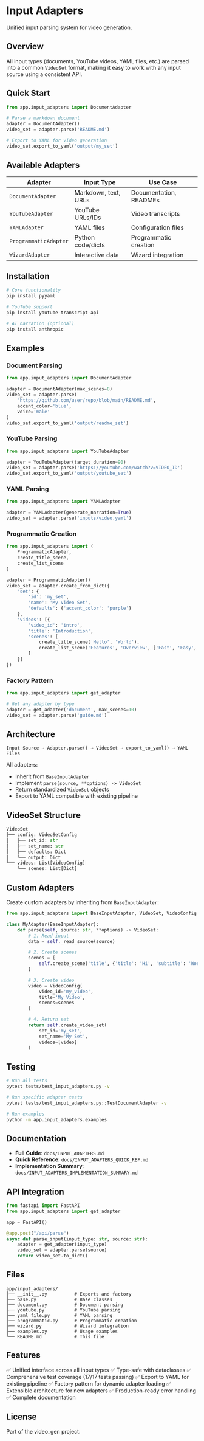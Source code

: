 # Input Adapters

Unified input parsing system for video generation.

## Overview

All input types (documents, YouTube videos, YAML files, etc.) are parsed into a common `VideoSet` format, making it easy to work with any input source using a consistent API.

## Quick Start

```python
from app.input_adapters import DocumentAdapter

# Parse a markdown document
adapter = DocumentAdapter()
video_set = adapter.parse('README.md')

# Export to YAML for video generation
video_set.export_to_yaml('output/my_set')
```

## Available Adapters

| Adapter | Input Type | Use Case |
|---------|-----------|----------|
| `DocumentAdapter` | Markdown, text, URLs | Documentation, READMEs |
| `YouTubeAdapter` | YouTube URLs/IDs | Video transcripts |
| `YAMLAdapter` | YAML files | Configuration files |
| `ProgrammaticAdapter` | Python code/dicts | Programmatic creation |
| `WizardAdapter` | Interactive data | Wizard integration |

## Installation

```bash
# Core functionality
pip install pyyaml

# YouTube support
pip install youtube-transcript-api

# AI narration (optional)
pip install anthropic
```

## Examples

### Document Parsing
```python
from app.input_adapters import DocumentAdapter

adapter = DocumentAdapter(max_scenes=8)
video_set = adapter.parse(
    'https://github.com/user/repo/blob/main/README.md',
    accent_color='blue',
    voice='male'
)
video_set.export_to_yaml('output/readme_set')
```

### YouTube Parsing
```python
from app.input_adapters import YouTubeAdapter

adapter = YouTubeAdapter(target_duration=90)
video_set = adapter.parse('https://youtube.com/watch?v=VIDEO_ID')
video_set.export_to_yaml('output/youtube_set')
```

### YAML Parsing
```python
from app.input_adapters import YAMLAdapter

adapter = YAMLAdapter(generate_narration=True)
video_set = adapter.parse('inputs/video.yaml')
```

### Programmatic Creation
```python
from app.input_adapters import (
    ProgrammaticAdapter,
    create_title_scene,
    create_list_scene
)

adapter = ProgrammaticAdapter()
video_set = adapter.create_from_dict({
    'set': {
        'id': 'my_set',
        'name': 'My Video Set',
        'defaults': {'accent_color': 'purple'}
    },
    'videos': [{
        'video_id': 'intro',
        'title': 'Introduction',
        'scenes': [
            create_title_scene('Hello', 'World'),
            create_list_scene('Features', 'Overview', ['Fast', 'Easy', 'Free'])
        ]
    }]
})
```

### Factory Pattern
```python
from app.input_adapters import get_adapter

# Get any adapter by type
adapter = get_adapter('document', max_scenes=10)
video_set = adapter.parse('guide.md')
```

## Architecture

```
Input Source → Adapter.parse() → VideoSet → export_to_yaml() → YAML Files
```

All adapters:
- Inherit from `BaseInputAdapter`
- Implement `parse(source, **options) -> VideoSet`
- Return standardized `VideoSet` objects
- Export to YAML compatible with existing pipeline

## VideoSet Structure

```python
VideoSet
├── config: VideoSetConfig
│   ├── set_id: str
│   ├── set_name: str
│   ├── defaults: Dict
│   └── output: Dict
└── videos: List[VideoConfig]
    └── scenes: List[Dict]
```

## Custom Adapters

Create custom adapters by inheriting from `BaseInputAdapter`:

```python
from app.input_adapters import BaseInputAdapter, VideoSet, VideoConfig

class MyAdapter(BaseInputAdapter):
    def parse(self, source: str, **options) -> VideoSet:
        # 1. Read input
        data = self._read_source(source)

        # 2. Create scenes
        scenes = [
            self.create_scene('title', {'title': 'Hi', 'subtitle': 'World'})
        ]

        # 3. Create video
        video = VideoConfig(
            video_id='my_video',
            title='My Video',
            scenes=scenes
        )

        # 4. Return set
        return self.create_video_set(
            set_id='my_set',
            set_name='My Set',
            videos=[video]
        )
```

## Testing

```bash
# Run all tests
pytest tests/test_input_adapters.py -v

# Run specific adapter tests
pytest tests/test_input_adapters.py::TestDocumentAdapter -v

# Run examples
python -m app.input_adapters.examples
```

## Documentation

- **Full Guide**: `docs/INPUT_ADAPTERS.md`
- **Quick Reference**: `docs/INPUT_ADAPTERS_QUICK_REF.md`
- **Implementation Summary**: `docs/INPUT_ADAPTERS_IMPLEMENTATION_SUMMARY.md`

## API Integration

```python
from fastapi import FastAPI
from app.input_adapters import get_adapter

app = FastAPI()

@app.post("/api/parse")
async def parse_input(input_type: str, source: str):
    adapter = get_adapter(input_type)
    video_set = adapter.parse(source)
    return video_set.to_dict()
```

## Files

```
app/input_adapters/
├── __init__.py          # Exports and factory
├── base.py              # Base classes
├── document.py          # Document parsing
├── youtube.py           # YouTube parsing
├── yaml_file.py         # YAML parsing
├── programmatic.py      # Programmatic creation
├── wizard.py            # Wizard integration
├── examples.py          # Usage examples
└── README.md            # This file
```

## Features

✅ Unified interface across all input types
✅ Type-safe with dataclasses
✅ Comprehensive test coverage (17/17 tests passing)
✅ Export to YAML for existing pipeline
✅ Factory pattern for dynamic adapter loading
✅ Extensible architecture for new adapters
✅ Production-ready error handling
✅ Complete documentation

## License

Part of the video_gen project.
